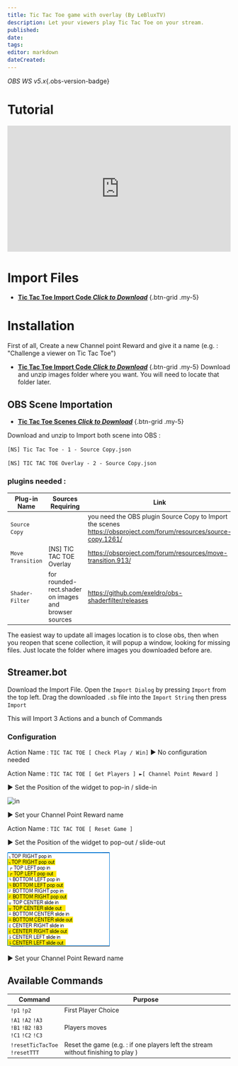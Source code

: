 ```yaml
---
title: Tic Tac Toe game with overlay (By LeBluxTV)
description: Let your viewers play Tic Tac Toe on your stream.
published: 
date: 
tags: 
editor: markdown
dateCreated: 
---
```


*OBS WS v5.x*{.obs-version-badge} 

# Tutorial

<iframe src="https://www.youtube.com/embed/ " title="YouTube video player" frameborder="0" allow="accelerometer; autoplay; clipboard-write; encrypted-media; gyroscope; picture-in-picture; fullscreen" allow fullscreen style="border: none; max-width: 100%; width: 100%; aspect-ratio: 16/9;"></iframe>

# Import Files 
- [<i class="mdi mdi-file-download"></i> **Tic Tac Toe Import Code *Click to Download***](/assets/tic-tac-toe/files/Tic_Tac_Toe_Mini_Game_Streamer.Bot_Actions.sb)
{.btn-grid .my-5}

# Installation

First of all, Create a new Channel point Reward and give it a name (e.g. : "Challenge a viewer on Tic Tac Toe")

- [<i class="mdi mdi-file-download"></i> **Tic Tac Toe Import Code *Click to Download***](/assets/tic-tac-toe/files/Tic_Tac_Toe_Mini_Game_Streamer.Bot_Actions.sb)
{.btn-grid .my-5}
Download and unzip images folder where you want. You will need to locate that folder later.

## OBS Scene Importation
- [<i class="mdi mdi-folder-download"></i> **Tic Tac Toe Scenes *Click to Download***](/assets/tic-tac-toe/files/Tic_Tac_Toe_SOURCE_COPY_LeBluxTV.zip)
{.btn-grid .my-5}

Download and unzip to Import both scene into OBS : 

`[NS] Tic Tac Toe - 1 - Source Copy.json` 

`[NS] TIC TAC TOE Overlay - 2 - Source Copy.json`


### plugins needed : 
|Plug-in Name|Sources Requiring|Link|
|---|---|---|
|`Source Copy`||you need the OBS plugin Source Copy to Import the scenes https://obsproject.com/forum/resources/source-copy.1261/ |
|`Move Transition`|[NS] TIC TAC TOE Overlay|https://obsproject.com/forum/resources/move-transition.913/|
|`Shader-Filter`|for rounded-rect.shader on images and browser sources|https://github.com/exeldro/obs-shaderfilter/releases|

The easiest way to update all images location is to close obs, then when you reopen that scene collection, it will popup a window, looking for missing files. 
Just locate the folder where images you downloaded before are. 

## Streamer.bot 

Download the Import File. 
Open the `Import Dialog` by pressing `Import` from the top left. 
Drag the downloaded `.sb` file into the `Import String` then press `Import`

This will Import 3 Actions and a bunch of Commands

### Configuration 

Action Name : `TIC TAC TOE [ Check Play / Win]` ► No configuration needed

Action Name : `TIC TAC TOE [ Get Players ] ►[ Channel Point Reward ]` 

► Set the Position of the widget to pop-in / slide-in 

![in](/assets/tic-tac-toe/files/tuto_-_Action_'TIC_TAC_TOE_[_Get_Players_]_►_[_Channel_Point_Reward_]'_SET_POSITION_img.png)

► Set your Channel Point Reward name 

Action Name : `TIC TAC TOE [ Reset Game ]` 

► Set the Position of the widget to pop-out / slide-out

![out](/assets/tic-tac-toe/files/tuto_-_Action_'TIC_TAC_TOE_[_Reset_Game_]'_SET_POSITION_img.png)

► Set your Channel Point Reward name

## Available Commands

|Command|Purpose|
|---|---|
|`!p1` `!p2` | First Player Choice |
|`!A1` `!A2` `!A3`<br>`!B1` `!B2` `!B3`<br>`!C1` `!C2` `!C3`| Players moves |
|`!resetTicTacToe`<br>`!resetTTT`| Reset the game (e.g. : if one players left the stream without finishing to play )|
